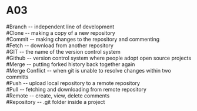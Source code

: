 # A03
#Branch -- independent line of development
<br>
#Clone -- making a copy of a new repository
<br>
#Commit -- making changes to the repository and commenting
<br>
#Fetch -- download from another repository
<br>
#GIT -- the name of the version control system
<br>
#Github -- version control system where people adopt open source projects
<br>
#Merge -- putting forked history back together again
<br>
#Merge Conflict -- when git is unable to resolve changes within two committs
<br>
#Push -- upload local repository to a remote repository
<br>
#Pull -- fetching and downloading from remote repository
<br>
#Remote -- create, view, delete comments
<br>
#Repository -- .git folder inside a project
